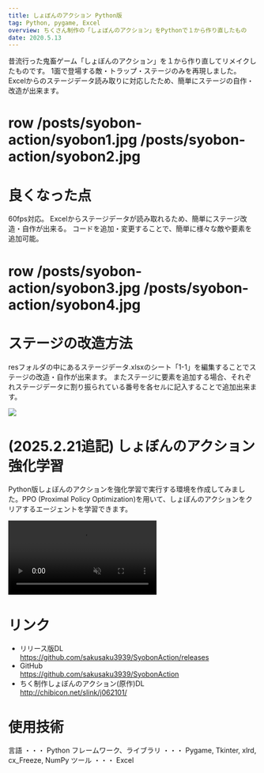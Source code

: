 ```yaml
---
title: しょぼんのアクション Python版
tag: Python, pygame, Excel
overview: ちくさん制作の「しょぼんのアクション」をPythonで１から作り直したもの
date: 2020.5.13
---
```


昔流行った鬼畜ゲーム「しょぼんのアクション」を１から作り直してリメイクしたものです。 1面で登場する敵・トラップ・ステージのみを再現しました。
Excelからのステージデータ読み取りに対応したため、簡単にステージの自作・改造が出来ます。

# row /posts/syobon-action/syobon1.jpg /posts/syobon-action/syobon2.jpg

# 良くなった点
60fps対応。
Excelからステージデータが読み取れるため、簡単にステージ改造・自作が出来る。
コードを追加・変更することで、簡単に様々な敵や要素を追加可能。

# row /posts/syobon-action/syobon3.jpg /posts/syobon-action/syobon4.jpg

# ステージの改造方法
resフォルダの中にあるステージデータ.xlsxのシート「1-1」を編集することでステージの改造・自作が出来ます。
またステージに要素を追加する場合、それぞれステージデータに割り振られている番号を各セルに記入することで追加出来ます。

![](/public/posts/syobon-action/syobon-making.gif)

# (2025.2.21追記) しょぼんのアクション強化学習
Python版しょぼんのアクションを強化学習で実行する環境を作成してみました。PPO (Proximal Policy Optimization)を用いて、しょぼんのアクションをクリアするエージェントを学習できます。

<video src="/posts/syobon-action/rl-early.mp4" controls autoplay muted></video>

# リンク
- リリース版DL  
  https://github.com/sakusaku3939/SyobonAction/releases
- GitHub  
  https://github.com/sakusaku3939/SyobonAction
- ちく制作しょぼんのアクション(原作)DL  
  http://chibicon.net/slink/j062101/

# 使用技術
言語 ・・・ Python
フレームワーク、ライブラリ ・・・ Pygame, Tkinter, xlrd, cx_Freeze, NumPy
ツール ・・・ Excel

